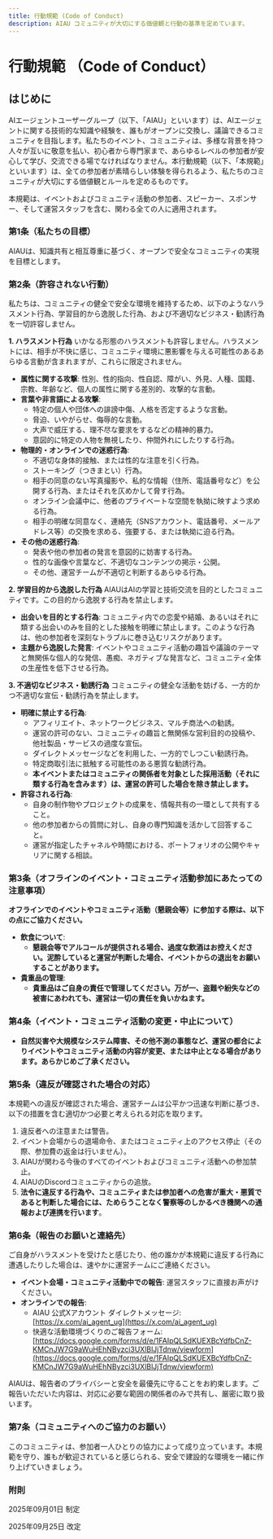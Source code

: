 ```yaml
---
title: 行動規範 (Code of Conduct)
description: AIAU コミュニティが大切にする価値観と行動の基準を定めています。
---
```


# 行動規範 （Code of Conduct）

## はじめに

AIエージェントユーザーグループ（以下、「AIAU」といいます）は、AIエージェントに関する技術的な知識や経験を、誰もがオープンに交換し、議論できるコミュニティを目指します。私たちのイベント、コミュニティは、多様な背景を持つ人々が互いに敬意を払い、初心者から専門家まで、あらゆるレベルの参加者が安心して学び、交流できる場でなければなりません。本行動規範（以下、「本規範」といいます）は、全ての参加者が素晴らしい体験を得られるよう、私たちのコミュニティが大切にする価値観とルールを定めるものです。

本規範は、イベントおよびコミュニティ活動の参加者、スピーカー、スポンサー、そして運営スタッフを含む、関わる全ての人に適用されます。

### 第1条（私たちの目標）

AIAUは、知識共有と相互尊重に基づく、オープンで安全なコミュニティの実現を目標とします。

### 第2条（許容されない行動）

私たちは、コミュニティの健全で安全な環境を維持するため、以下のようなハラスメント行為、学習目的から逸脱した行為、および不適切なビジネス・勧誘行為を一切許容しません。

**1. ハラスメント行為**
いかなる形態のハラスメントも許容しません。ハラスメントには、相手が不快に感じ、コミュニティ環境に悪影響を与える可能性のあるあらゆる言動が含まれますが、これらに限定されません。

* **属性に関する攻撃**: 性別、性的指向、性自認、障がい、外見、人種、国籍、宗教、年齢など、個人の属性に関する差別的、攻撃的な言動。
* **言葉や非言語による攻撃**:
    * 特定の個人や団体への誹謗中傷、人格を否定するような言動。
    * 脅迫、いやがらせ、侮辱的な言動。
    * 大声で威圧する、理不尽な要求をするなどの精神的暴力。
    * 意図的に特定の人物を無視したり、仲間外れにしたりする行為。
* **物理的・オンラインでの迷惑行為**:
    * 不適切な身体的接触、または性的な注意を引く行為。
    * ストーキング（つきまとい）行為。
    * 相手の同意のない写真撮影や、私的な情報（住所、電話番号など）を公開する行為、またはそれを仄めかして脅す行為。
    * オンライン会議中に、他者のプライベートな空間を執拗に映すよう求める行為。
    * 相手の明確な同意なく、連絡先（SNSアカウント、電話番号、メールアドレス等）の交換を求める、強要する、または執拗に迫る行為。
* **その他の迷惑行為**:
    * 発表や他の参加者の発言を意図的に妨害する行為。
    * 性的な画像や言葉など、不適切なコンテンツの掲示・公開。
    * その他、運営チームが不適切と判断するあらゆる行為。

**2. 学習目的から逸脱した行為**
AIAUはAIの学習と技術交流を目的としたコミュニティです。この目的から逸脱する行為を禁止します。

* **出会いを目的とする行為**: コミュニティ内での恋愛や結婚、あるいはそれに類する出会いのみを目的とした接触を明確に禁止します。このような行為は、他の参加者を深刻なトラブルに巻き込むリスクがあります。
* **主題から逸脱した発言**: イベントやコミュニティ活動の趣旨や議論のテーマと無関係な個人的な発信、愚痴、ネガティブな発言など、コミュニティ全体の生産性を低下させる行為。

**3. 不適切なビジネス・勧誘行為**
コミュニティの健全な活動を妨げる、一方的かつ不適切な宣伝・勧誘行為を禁止します。

* **明確に禁止する行為**:
    * アフィリエイト、ネットワークビジネス、マルチ商法への勧誘。
    * 運営の許可のない、コミュニティの趣旨と無関係な営利目的の投稿や、他社製品・サービスの過度な宣伝。
    * ダイレクトメッセージなどを利用した、一方的でしつこい勧誘行為。
    * 特定商取引法に抵触する可能性のある悪質な勧誘行為。
    * **本イベントまたはコミュニティの関係者を対象とした採用活動（それに類する行為を含みます）は、運営の許可した場合を除き禁止します。**
* **許容される行為**:
    * 自身の制作物やプロジェクトの成果を、情報共有の一環として共有すること。
    * 他の参加者からの質問に対し、自身の専門知識を活かして回答すること。
    * 運営が指定したチャネルや時間における、ポートフォリオの公開やキャリアに関する相談。

### 第3条（オフラインのイベント・コミュニティ活動参加にあたっての注意事項）

**オフラインでのイベントやコミュニティ活動（懇親会等）に参加する際は、以下の点にご協力ください。**

* **飲食について**:
    * **懇親会等でアルコールが提供される場合、過度な飲酒はお控えください。泥酔していると運営が判断した場合、イベントからの退出をお願いすることがあります。**
* **貴重品の管理**:
    * **貴重品はご自身の責任で管理してください。万が一、盗難や紛失などの被害にあわれても、運営は一切の責任を負いかねます。**

### 第4条（イベント・コミュニティ活動の変更・中止について）

* **自然災害や大規模なシステム障害、その他不測の事態など、運営の都合によりイベントやコミュニティ活動の内容が変更、または中止となる場合があります。あらかじめご了承ください。**

### 第5条（違反が確認された場合の対応）

本規範への違反が確認された場合、運営チームは公平かつ迅速な判断に基づき、以下の措置を含む適切かつ必要と考えられる対応を取ります。

1.  違反者への注意または警告。
2.  イベント会場からの退場命令、またはコミュニティ上のアクセス停止（その際、参加費の返金は行いません）。
3.  AIAUが関わる今後のすべてのイベントおよびコミュニティ活動への参加禁止。
4.  AIAUのDiscordコミュニティからの追放。
5.  **法令に違反する行為や、コミュニティまたは参加者への危害が重大・悪質であると判断した場合には、ためらうことなく警察等のしかるべき機関への通報および連携を行います**。

### 第6条（報告のお願いと連絡先）

ご自身がハラスメントを受けたと感じたり、他の誰かが本規範に違反する行為に遭遇したりした場合は、速やかに運営チームにご連絡ください。

* **イベント会場・コミュニティ活動中での報告**: 運営スタッフに直接お声がけください。
* **オンラインでの報告**:
    * AIAU 公式Xアカウント ダイレクトメッセージ: [https://x.com/ai_agent_ug](https://x.com/ai_agent_ug)
    * 快適な活動環境づくりのご報告フォーム: [https://docs.google.com/forms/d/e/1FAIpQLSdKUEXBcYdfbCnZ-KMCnJW7G9aWuHEhNByzci3UXlBlJjTdnw/viewform](https://docs.google.com/forms/d/e/1FAIpQLSdKUEXBcYdfbCnZ-KMCnJW7G9aWuHEhNByzci3UXlBlJjTdnw/viewform)

AIAUは、報告者のプライバシーと安全を最優先に守ることをお約束します。ご報告いただいた内容は、対応に必要な範囲の関係者のみで共有し、厳密に取り扱います。

### 第7条（コミュニティへのご協力のお願い）

このコミュニティは、参加者一人ひとりの協力によって成り立っています。本規範を守り、誰もが歓迎されていると感じられる、安全で建設的な環境を一緒に作り上げていきましょう。

### 附則

2025年09月01日 制定

2025年09月25日 改定




